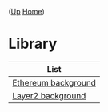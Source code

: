 ([Up](..) [Home](..\..))
# Library

| List
|------------
|[Ethereum background](ethereum.md)
|[Layer2 background](eth_layer2.md)

